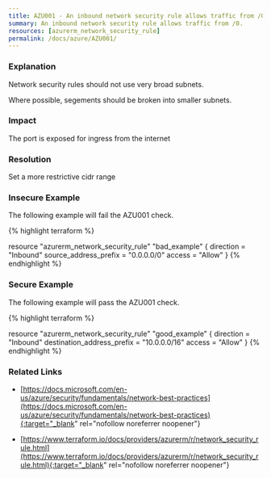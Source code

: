 ```yaml
---
title: AZU001 - An inbound network security rule allows traffic from /0.
summary: An inbound network security rule allows traffic from /0. 
resources: [azurerm_network_security_rule] 
permalink: /docs/azure/AZU001/
---
```

### Explanation


Network security rules should not use very broad subnets.

Where possible, segements should be broken into smaller subnets.


### Impact
The port is exposed for ingress from the internet

### Resolution
Set a more restrictive cidr range



### Insecure Example

The following example will fail the AZU001 check.

{% highlight terraform %}

resource "azurerm_network_security_rule" "bad_example" {
	direction = "Inbound"
	source_address_prefix = "0.0.0.0/0"
	access = "Allow"
}
{% endhighlight %}



### Secure Example

The following example will pass the AZU001 check.

{% highlight terraform %}

resource "azurerm_network_security_rule" "good_example" {
	direction = "Inbound"
	destination_address_prefix = "10.0.0.0/16"
	access = "Allow"
}
{% endhighlight %}



### Related Links


- [https://docs.microsoft.com/en-us/azure/security/fundamentals/network-best-practices](https://docs.microsoft.com/en-us/azure/security/fundamentals/network-best-practices){:target="_blank" rel="nofollow noreferrer noopener"}

- [https://www.terraform.io/docs/providers/azurerm/r/network_security_rule.html](https://www.terraform.io/docs/providers/azurerm/r/network_security_rule.html){:target="_blank" rel="nofollow noreferrer noopener"}


